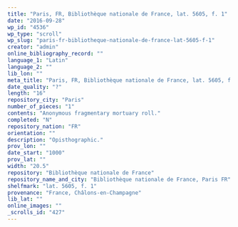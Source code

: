 ```yaml
---
title: "Paris, FR, Bibliothèque nationale de France, lat. 5605, f. 1"
date: "2016-09-28"
wp_id: "4536"
wp_type: "scroll"
wp_slug: "paris-fr-bibliotheque-nationale-de-france-lat-5605-f-1"
creator: "admin"
online_bibliography_record: ""
language_1: "Latin"
language_2: ""
lib_lon: ""
meta_title: "Paris, FR, Bibliothèque nationale de France, lat. 5605, f. 1"
date_quality: "?"
length: "16"
repository_city: "Paris"
number_of_pieces: "1"
contents: "Anonymous fragmentary mortuary roll."
completed: "N"
repository_nation: "FR"
orientation: ""
description: "Opisthographic."
prov_lon: ""
date_start: "1000"
prov_lat: ""
width: "20.5"
repository: "Bibliothèque nationale de France"
repository_name_and_city: "Bibliothèque nationale de France, Paris FR"
shelfmark: "lat. 5605, f. 1"
provenance: "France, Châlons-en-Champagne"
lib_lat: ""
online_images: ""
_scrolls_id: "427"
---
```



